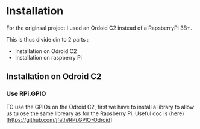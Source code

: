 # Installation

For the originsal project I used an Ordoid C2 instead of a RapsberryPi 3B+.

This is thus divide din to 2 parts :
* Installation on Odroid C2
* Installation on raspberry Pi

## Installation on Odroid C2

### Use RPi.GPIO

TO use the GPIOs on the Odroid C2, first we have to install a library to allow us tu ose the same libreary as for the Rapsberry Pi. Useful doc is (here)[https://github.com/jfath/RPi.GPIO-Odroid]
